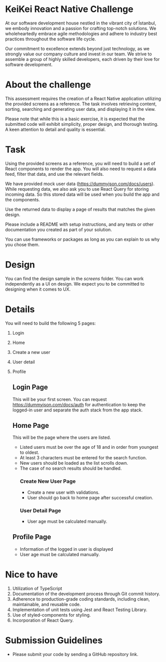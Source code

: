 # KeiKei React Native Challenge

At our software development house nestled in the vibrant city of İstanbul, we embody innovation and a passion for crafting top-notch solutions. We wholeheartedly embrace agile methodologies and adhere to industry best practices throughout the software life cycle.

Our commitment to excellence extends beyond just technology, as we strongly value our company culture and invest in our team. We strive to assemble a group of highly skilled developers, each driven by their love for software development.

# About the challenge

This assessment requires the creation of a React Native application utilizing the provided screens as a reference. The task involves retrieving content, sorting, searching and generating user data, and displaying it in the view.

Please note that while this is a basic exercise, it is expected that the submitted code will exhibit simplicity, proper design, and thorough testing. A keen attention to detail and quality is essential.

# Task

Using the provided screens as a reference, you will need to build a set of React components to render the app. You will also need to request a data feed, filter that data, and use the relevant fields.

We have provided mock user data (https://dummyjson.com/docs/users). While requesting data, we also ask you to use React Query for storing incoming data. So this stored data will be used when you build the app and the components.

Use the returned data to display a page of results that matches the given design.

Please include a README with setup instructions, and any tests or other documentation you created as part of your solution.

You can use frameworks or packages as long as you can explain to us why you chose them.

# Design

You can find the design sample in the _screens_ folder. You can work independently as a UI on design. We expect you to be committed to designing when it comes to UX.

# Details

You will need to build the following 5 pages:

1. Login
2. Home
3. Create a new user
4. User detail
5. Profile

   ## Login Page

   This will be your first screen. You can request https://dummyjson.com/docs/auth for authentication to keep the logged-in user and separate the auth stack from the app stack.

   ## Home Page

   This will be the page where the users are listed.

   - Listed users must be over the age of 18 and in order from youngest to oldest.
   - At least 3 characters must be entered for the search function.
   - New users should be loaded as the list scrolls down.
   - The case of no search results should be handled.
     ### Create New User Page
     - Create a new user with validations.
     - User should go back to home page after successful creation.
     ### User Detail Page
     - User age must be calculated manually.

   ## Profile Page

   - Information of the logged in user is displayed
   - User age must be calculated manually.

# Nice to have

1. Utilization of TypeScript
2. Documentation of the development process through Git commit history.
3. Adherence to production-grade coding standards, including clean, maintainable, and reusable code.
4. Implementation of unit tests using Jest and React Testing Library.
5. Use of styled-components for styling.
6. Incorporation of React Query.

# Submission Guidelines

- Please submit your code by sending a GitHub repository link.

